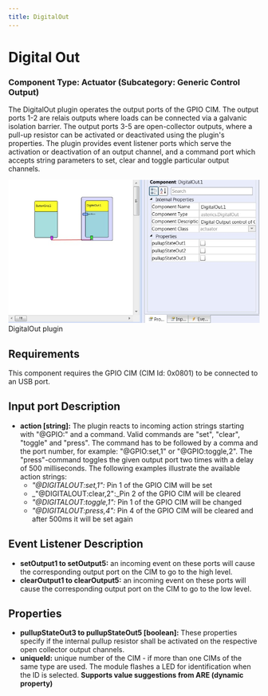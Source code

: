 ```yaml
---
title: DigitalOut
---
```


# Digital Out

### Component Type: Actuator (Subcategory: Generic Control Output)

The DigitalOut plugin operates the output ports of the GPIO CIM. The output ports 1-2 are relais outputs where loads can be connected via a galvanic isolation barrier. The output ports 3-5 are open-collector outputs, where a pull-up resistor can be activated or deactivated using the plugin's properties. The plugin provides event listener ports which serve the activation or deactivation of an output channel, and a command port which accepts string parameters to set, clear and toggle particular output channels.

![Screenshot: DigitalOut plugin](./img/DigitalOut.jpg "Screenshot: DigitalOut plugin")  
DigitalOut plugin

## Requirements

This component requires the GPIO CIM (CIM Id: 0x0801) to be connected to an USB port.

## Input port Description

- **action \[string\]:** The plugin reacts to incoming action strings starting with "@GPIO:" and a command. Valid commands are "set", "clear", "toggle" and "press". The command has to be followed by a comma and the port number, for example: "@GPIO:set,1" or "@GPIO:toggle,2". The "press"-command toggles the given output port two times with a delay of 500 milliseconds. The following examples illustrate the available action strings:
  - _"@DIGITALOUT:set,1":_ Pin 1 of the GPIO CIM will be set
  - \_"@DIGITALOUT:clear,2":\_Pin 2 of the GPIO CIM will be cleared
  - _"@DIGITALOUT:toggle,1":_ Pin 1 of the GPIO CIM will be changed
  - _"@DIGITALOUT:press,4":_ Pin 4 of the GPIO CIM will be cleared and after 500ms it will be set again

## Event Listener Description

- **setOutput1 to setOutput5:** an incoming event on these ports will cause the corresponding output port on the CIM to go to the high level.
- **clearOutput1 to clearOutput5:** an incoming event on these ports will cause the corresponding output port on the CIM to go to the low level.

## Properties

- **pullupStateOut3 to pullupStateOut5 \[boolean\]:** These properties specify if the internal pullup resistor shall be activated on the respective open collector output channels.
- **uniqueId:** unique number of the CIM - if more than one CIMs of the same type are used. The module flashes a LED for identification when the ID is selected. **Supports value suggestions from ARE (dynamic property)**
